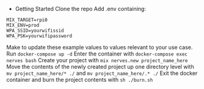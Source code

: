 * Getting Started
Clone the repo
Add .env containing:
```
MIX_TARGET=rpi0
MIX_ENV=prod
WPA_SSID=yourwifissid
WPA_PSK=yourwifipassword
```
Make to update these example values to values relevant to your use case.
Run `docker-compose up -d`
Enter the container with `docker-compose exec nerves bash`
Create your project with `mix nerves.new project_name_here`
Move the contents of the newly created project up one directory level with `mv project_name_here/* ./` and `mv project_name_here/.* ./`
Exit the docker container and burn the project contents with `sh ./burn.sh`

